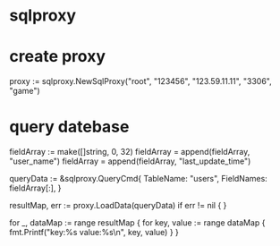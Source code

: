# sqlproxy

# create proxy
proxy := sqlproxy.NewSqlProxy("root", "123456", "123.59.11.11", "3306", "game")

# query datebase
fieldArray := make([]string, 0, 32)
fieldArray = append(fieldArray, "user_name")
fieldArray = append(fieldArray, "last_update_time")

queryData := &sqlproxy.QueryCmd{
  TableName:  "users",
  FieldNames: fieldArray[:],
}

resultMap, err := proxy.LoadData(queryData)
if err != nil {
}

for _, dataMap := range resultMap {
  for key, value := range dataMap {
    fmt.Printf("key:%s value:%s\n", key, value)
  }
}
